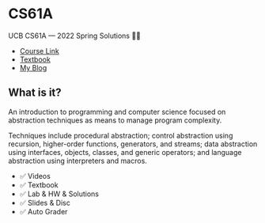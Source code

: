# CS61A

UCB CS61A — 2022 Spring Solutions 🧑‍💻

- [Course Link](https://inst.eecs.berkeley.edu/~cs61a/sp22/)
- [Textbook](http://composingprograms.com/)
- [My Blog](https://mancuoj.vercel.app/cs61a)


## What is it?

An introduction to programming and computer science focused on abstraction techniques as means to manage program complexity. 

Techniques include procedural abstraction; control abstraction using recursion, higher-order functions, generators, and streams; data abstraction using interfaces, objects, classes, and generic operators; and language abstraction using interpreters and macros. 

- ✅ Videos
- ✅ Textbook
- ✅ Lab & HW & Solutions
- ✅ Slides & Disc
- ✅ Auto Grader
